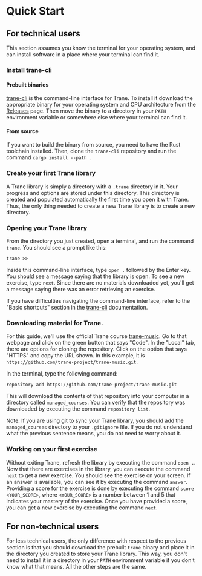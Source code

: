 # Quick Start

## For technical users

This section assumes you know the terminal for your operating system, and can install software in a
place where your terminal can find it.

### Install trane-cli

#### Prebuilt binaries

[trane-cli](https://github.com/trane-project/trane-cli) is the command-line interface for Trane. To
install it download the appropriate binary for your operating system and CPU architecture from the
[Releases](https://github.com/trane-project/trane-cli/releases) page. Then move the binary to a
directory in your `PATH` environment variable or somewhere else where your terminal can find it.

#### From source

If you want to build the binary from source, you need to have the Rust toolchain installed. Then,
clone the `trane-cli` repository and run the command `cargo install --path .`

### Create your first Trane library

A Trane library is simply a directory with a `.trane` directory in it. Your progress and options are
stored under this directory. This directory is created and populated automatically the first time
you open it with Trane. Thus, the only thing needed to create a new Trane library is to create a new
directory.

### Opening your Trane library

From the directory you just created, open a terminal, and run the command `trane`. You should see a
prompt like this:

```
trane >> 
```

Inside this command-line interface, type `open .` followed by the Enter key. You should see a
message saying that the library is open. To see a new exercise, type `next`.  Since there are no
materials downloaded yet, you'll get a message saying there was an error retrieving an exercise.

If you have difficulties navigating the command-line interface, refer to the "Basic shortcuts"
section in the [trane-cli](./trane-cli.md) documentation.

### Downloading material for Trane.

For this guide, we'll use the official Trane course
[trane-music](https://github.com/trane-project/trane-music). Go to that webpage and click on the
green button that says "Code". In the "Local" tab, there are options for cloning the repository.
Click on the option that says "HTTPS" and copy the URL shown. In this example, it is
`https://github.com/trane-project/trane-music.git`.

In the terminal, type the following command:

```
repository add https://github.com/trane-project/trane-music.git
```

This will download the contents of that repository into your computer in a directory called
`managed_courses`. You can verify that the repository was downloaded by executing the command
`repository list`.

Note: If you are using git to sync your Trane library, you should add the `managed_courses`
directory to your `.gitignore` file. If you do not understand what the previous sentence means, you
do not need to worry about it.

### Working on your first exercise

Without exiting Trane, refresh the library by executing the command `open .`. Now that there are
exercises in the library, you can execute the command `next` to get a new exercise. You should see
the exercise on your screen. If an answer is available, you can see it by executing the command
`answer`. Providing a score for the exercise is done by executing the command `score <YOUR_SCORE>`,
where `<YOUR_SCORE>` is a number between 1 and 5 that indicates your mastery of the exercise. Once
you have provided a score, you can get a new exercise by executing the command `next`.

## For non-technical users

For less technical users, the only difference with respect to the previous section is that you
should download the prebuilt `trane` binary and place it in the directory you created to store your
Trane library. This way, you don't need to install it in a directory in your `PATH` environment
variable if you don't know what that means. All the other steps are the same.
